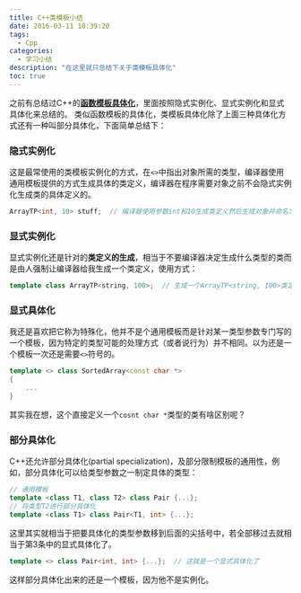 ```yaml
---
title: C++类模板小结
date: 2016-03-11 10:39:20
tags:
  - Cpp
categories:
  - 学习小结
description: "在这里就只总结下关于类模板具体化"
toc: true
---
```


之前有总结过C++的[**函数模板具体化**](../../../2016/02/05/Cpp函数模板小结/)，里面按照隐式实例化、显式实例化和显式具体化来总结的。
类似函数模板的具体化，类模板具体化除了上面三种具体化方式还有一种叫部分具体化，下面简单总结下：

### 隐式实例化
这是最常使用的类模板实例化的方式，在`<>`中指出对象所需的类型，编译器使用通用模板提供的方式生成具体的类定义，编译器在程序需要对象之前不会隐式实例化生成类的具体定义的。
``` Cpp
ArrayTP<int, 10> stuff;  // 编译器使用参数int和10生成类定义然后生成对象并命名为stuff
```
<!-- more -->

### 显式实例化
显式实例化还是针对的**类定义的生成**，相当于不要编译器决定生成什么类型的类而是由人强制让编译器给我生成一个类定义，使用方式：
``` Cpp
template class ArrayTP<string, 100>;  // 生成一个ArrayTP<string, 100>类定义
```

### 显式具体化
我还是喜欢把它称为特殊化，他并不是个通用模板而是针对某一类型参数专门写的一个模板，因为特定的类型可能的处理方式（或者说行为）并不相同。以为还是一个模板一次还是需要`<>`符号的。
``` Cpp
template <> class SortedArray<const char *>
{
    ...
}
```
其实我在想，这个直接定义一个`cosnt char *`类型的类有啥区别呢？

### 部分具体化
C++还允许部分具体化(partial specialization)，及部分限制模板的通用性，例如，部分具体化可以给类型参数之一制定具体的类型：
``` Cpp
// 通用模板
template <class T1, class T2> class Pair {...};
// 将类型T2进行部分具体化
template <class T1> class Pair<T1, int> {...};
```
这里其实就相当于把要具体化的类型参数移到后面的尖括号中，若全部移过去就相当于第3条中的显式具体化了。
``` Cpp
template <> class Pair<int, int> {...};  // 这就是一个显式具体化了
```
这样部分具体化出来的还是一个模板，因为他不是实例化。
